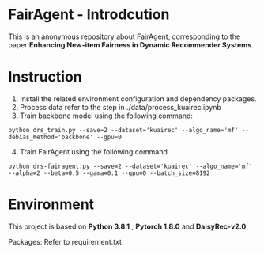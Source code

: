 # FairAgent - Introdcution
This is an anonymous repository about FairAgent, corresponding to the paper:**Enhancing New-item Fairness in Dynamic Recommender Systems**.
# Instruction
1. Install the related environment configuration and dependency packages.
2. Process data refer to the step in ./data/process_kuairec.ipynb
3. Train backbone model using the following command:
```
python drs_train.py --save=2 --dataset='kuairec' --algo_name='mf' --debias_method='backbone' --gpu=0
```
4. Train FairAgent using the following command
```
python drs-fairagent.py --save=2 --dataset='kuairec' --algo_name='mf' --alpha=2 --beta=0.5 --gama=0.1 --gpu=0 --batch_size=8192
```
# Environment
This project is based on **Python 3.8.1** , **Pytorch 1.8.0** and **DaisyRec-v2.0**.

Packages: Refer to requirement.txt


